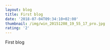 ```yaml
---
layout: blog
title: First blog
date: '2018-07-04T09:34:10+02:00'
thumbnail: /img/win_20151208_19_55_17_pro.jpg
rating: '2'
---
```

First blog
